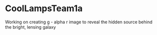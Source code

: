 # CoolLampsTeam1a
Working on creating g - alpha r image to reveal the hidden source behind the bright, lensing galaxy
